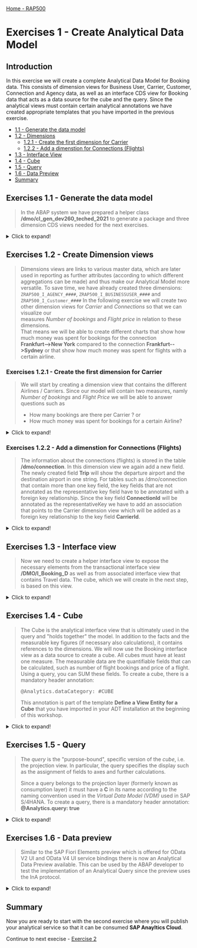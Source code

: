 
[Home - RAP500](../../README.md#exercises)
  
# Exercises 1 - Create Analytical Data Model

## Introduction

In this exercise we will create a complete Analytical Data Model for Booking data. This consists of dimension views for Business User, Carrier, Customer, Connection and Agency data, as well as an interface CDS view for Booking data that acts as a data source for the cube and the query.
Since the analytical views must contain certain analytical annotations we have created appropriate templates that you have imported in the previous exercise.

- [1.1 - Generate the data model](README.md#exercises-11---Generate-the-data-model)
- [1.2 - Dimensions](README.md#exercises-12---create-dimension-views)  
   - [1.2.1 - Create the first dimension for Carrier](README.md#exercises-121---create-the-first-dimension-for-carrier)    
   - [1.2.2 - Add a dimenstion for Connections (Flights)](README.md#exercises-122---add-a-dimenstion-for-connections-flights)  
 - [1.3 - Interface View](README.md#exercises-13---interface-view)
 - [1.4 - Cube](README.md#exercises-14---cube)  
 - [1.5 - Query](README.md#exercises-15---query)  
 - [1.6 - Data Preview](README.md#exercises-16---data-preview)
 - [Summary](README.md#exercises/ex1#summary)   

## Exercises 1.1 - Generate the data model  

> In the ABAP system we have prepared a helper class **/dmo/cl_gen_dev260_teched_2021** to generate a package and three dimension CDS views needed for the next exercises.

<details>
  <summary>Click to expand!</summary>
  
1. Select the **Open ABAP Development Object** icon or press **Ctrl+Shift+A**.

    ![open](images/helperclass_00_new.png)
  

2. In the Open ABAP Development Object dialogue enter **/dmo/cl_gen_dev260_teched_2021** as search string and press **OK**. 

    ![search class](images/1010.png) 

3. The class **/dmo/cl_gen_dev260_teched_2021** is displayed in a new tab.
  
    ![find class](images/1005.png)
    
4. Press **F9** to run the ABAP class as a console application. As a result, you will see a success message in the Console. Please note down your group ID `####` and copy the name of the newly created package `ZRAP500_####`.

    ![run class](images/1325.png) 

5. Right click on the folder **Favorite Packages** and select **Add Package...**. 

    ![add favorits](images/1330.png)
    
6. Enter the name of your package `ZRAP500_####` and press **OK**.

7. Go to your package `ZRAP500_####` in the Project Explorer (where `####` is your group ID) and press **F5** to refresh the project explorer. It should now contain the generated objects.
    
8. You can preview the data from a database table or a CDS view by choosing the relevant objects in the Project Explorer and pressing **F8**.

  - Core Data Services > Data Definitions:  `ZRAP500_I_AGENCY_####`, `ZRAP500_I_Customer_####` and `ZRAP500_I_Businessuser_####`

  ![review](images/1340.png)
  
</details>

## Exercises 1.2 - Create Dimension views 

> Dimensions views are links to various master data, which are later used in reporting as further attributes (according to which different aggregations can be made) and thus make our Analytical Model more versatile. 
> To save time, we have already created three dimensions: `ZRAP500_I_AGENCY_####`, `ZRAP500_I_BUSINESSUSER_####` and `ZRAP500_I_Customer_####`
> In the following exercise we will create two other dimension views for *Carrier* and *Connections* so that we can visualize our  
> measures *Number of bookings*  and *Flight price* in relation to these dimensions.  
> That means we will be able to create different charts that show how much money was spent for bookings for the connection  
> **Frankfurt-->New York** compared to the connection **Frankfurt-->Sydney** or that show how much money was spent for flights with a certain airline.  


### Exercises 1.2.1 - Create the first dimension for Carrier

> We will start by creating a dimension view that contains the different Airlines / Carriers. Since our model will contain two measures, namly *Number of bookings* and *Flight Price* we will be able to answer questions such as 
> - How many bookings are there per Carrier ? or 
> - How much money was spent for bookings for a certain Airline? 

<details>
<summary>Click to expand!</summary>  

1. Under **Core Data Services** right-click **Data Definitions** and choose **New Data Definition**.

    ![RightClick](images/1345.png)
    
2. Enter the following values  

   - *Name*: **ZRAP500_I_Carrier_####**  
   - *Description*:  **Dimension for Carrier**  
   - *Referenced Object*: **/dmo/carrier**  
   
   and click **Next**.

   Please note:  
   By selecting a table or another CDS view as *Referenced object* the wizard will use this object as a data source for the new CDS view and it will automatically add all fields into the DDL source code and it will also create camelCase aliases if needed.

     ![new dimension](images/1040.png)
     
3. Choose a transport request and press **Next**.   

   Do **NOT** press Finish, because otherwise the wizard will not provide us the option to choose a specific template but would choose the template that you have used the last time.

    ![select transport](images/1050.png)

4. In the *Define New Entity Definition* dialogue choose the template **Define a View Entity for a Dimension** and press **Finish**.  

   Please note:  
   The *Define a View Entity for a Dimension* template is one of the new Data Defintion templates that you have imported in the first part of this exercise. This template contains certain annotations which will be explained below that are mandatory for dimension views. 

    ![view for dimension](images/1060.png)
    
5. You now have to edit the dimension view.  
Here you can use code completion to add the values for the annotations <pre>@ObjectModel.representativeKey</pre> and <pre>@ObjectModel.text.element</pre> that are needed for our dimension view. 

   ![edit in ADT](images/1070.png) 

6. Click on **'representativeKey'**, delete the placeholder **representativKey** so that you get an empty string **''** , press *CTRL+Space* and choose **CarrierId** 
   
   ![edit in ADT](images/1080.png) 
   
7. Click on **textElement**, delete the placeholder string **textElement**, ** press *CTRL+Space* and choose **Name**.
    
   ![edit in ADT](images/1090.png)  
   
8. we will need just these three field:

  <pre>
      Key carrier_id    as CarrierId,
      name          as Name,
      currency_code as CurrencyCode
  </pre>
  
You can remove all other fields which are automatically generated in this dimension.
       
9. Save and activate the dimension.
   
   ![edit in ADT](images/1100.png)  

> **Coding explained**  
> | Code | Explanation |
> | ------------- | ---------- |
> | @Metadata.ignorePropagatedAnnotations: true | We ignore annotations from tables and base views, because we want to completely control/override the annotations here. |
> | @Analytics.dataCategory | We define this CDS view as a dimension. |
> | @Analytics.internalName: #LOCAL | [Create UUIDs as identifier](https://help.sap.com/viewer/cc0c305d2fab47bd808adcad3ca7ee9d/1809.000/en-US/c2dd92fb83784c4a87e16e66abeeacbd.html) for the generated artifacts  so that adding @ObjectModel.foreignKey.association or @ObjectModel.text.association will not change the identifier.  |
>| @ObjectModel.representativeKey: 'CarrierId' | We define **CarrierID** as the representative key to be able to refer to it using @ObjectModel.foreignKey.association in the Cube that we will create later |
> |  @ObjectModel.text.element: ['Name'] | Using this annotation we specify that the attribute **Name**, contains the text element for a given CarrierId. |  


Your final code should look like following:
#### ZRAP500_I_Carrier_####
   
   <details open><summary>Source code ZRAP500_I_Carrier_####</summary>
     
   <p>
   <pre>

@AccessControl.authorizationCheck: #CHECK
@EndUserText.label: 'Dimension for Carrier'
@Metadata.ignorePropagatedAnnotations: true

@Analytics.dataCategory: #DIMENSION
@Analytics.internalName: #LOCAL
@ObjectModel.representativeKey: 'CarrierId'

define view entity ZRAP500_I_Carrier_####
  as select from /dmo/carrier
{
      @ObjectModel.text.element: ['Name']
  key carrier_id    as CarrierId,
      name          as Name,
      currency_code as CurrencyCode
}

   </pre>

   </p>
   </details>


[^Top of page](README.md)  

</details>


### Exercises 1.2.2 - Add a dimenstion for Connections (Flights)

> The information about the connections (flights) is stored in the table **/dmo/connection**. In this dimension view we again add a new field. The newly created field **Trip** will show the departure airport and the destination airport in one string. 
> For tables such as /dmo/connection that contain more than one key field, the key fields that are not annotated as the representative key field have to be annotated with a foreign key relationship.
> Since the key field **ConnectionId** will be annotated as the representativeKey we have to add an association that points to the Carrier dimension view which will be added as a foreign key relationship to the key field **CarrierId**.

<details>
  <summary>Click to expand!</summary>  

1. Right click on the folder **Data Defintions --> New Data Definition**.    
2. Enter the following values and press **Next**

   - *Name*: **ZRAP500_I_Connection_####**
   - *Description*: **Dimension for Connections**
   - *Referenced Object*: **/dmo/connection**

3. Select a transport request and press **Next**
4. Select again the template **Define a View Entity for Dimension** and press **Finish**   

5. Specify the value `ConnectionId` for the annotation `@ObjectModel.representativeKey`. You can use again code completion to select the field.

6. Add a new field **Trip** which will later be specified as the text element for the key field **ConnectionId**.
    
    `concat(airport_from_id, concat(' -> ', airport_to_id)) as Trip `

7. For the key field **CarrierId** do the following:  

   i. Delete the annotation `@ObjectModel.text.element: ['textElement']`   
   ii. Add the following annotation  
   
    <pre> @ObjectModel.foreignKey.association: '_Carrier' </pre>

8. For the second key field **ConnectionId** add the following annotation `@ObjectModel.text.element: ['Trip']`. 

   > For this example we only have to add a comprehensible text for the second key field.

9. Add an association **_Carrier**

   <pre> 
   association [1] to ZRAP500_I_Carrier_#### as _Carrier on $projection.CarrierId = _Carrier.CarrierId
   </pre>  
   
   and expose it in the field list by adding
   
   <pre> _Carrier </pre>.
  
   
10. Save and activate the dimension view.
    
Your final code should look like the following:
#### ZRAP500_I_Connection_####

   <details open><summary>Source code ZRAP500_I_Connection_####</summary>
   <p>
   <pre>

@AccessControl.authorizationCheck: #CHECK
@EndUserText.label: 'Dimension for Connections'
@Metadata.ignorePropagatedAnnotations: true

@Analytics.dataCategory: #DIMENSION
@Analytics.internalName: #LOCAL
@ObjectModel.representativeKey: 'ConnectionId'

define view entity ZRAP500_I_CONNECTION_#### as select from /dmo/connection 
association [1] to ZRAP500_I_Carrier_#### as _Carrier on $projection.CarrierId = _Carrier.CarrierId{    
    @ObjectModel.foreignKey.association: '_Carrier'
    key carrier_id as CarrierId,
    @ObjectModel.text.element: ['Trip']
    key connection_id as ConnectionId,
    airport_from_id as AirportFromId,
    airport_to_id as AirportToId,
    concat(airport_from_id, concat('->', airport_to_id)) as Trip,
    departure_time as DepartureTime,
    arrival_time as ArrivalTime,
    distance as Distance,
    distance_unit as DistanceUnit,
    _Carrier
}
   </pre>

   </p>
   </details>

[^Top of page](README.md)  

</details>


## Exercises 1.3 - Interface view

> Now we need to create a helper interface view to expose the necessary elements from the transactional interface view **/DMO/I_Booking_D** as well as from associated interface view that contains Travel data. The cube, which we will create in the next step, is based on this view.
   
<details>
  <summary>Click to expand!</summary>   

1. Right click on the folder **Data Defintions --> New Data Definition**.    
2. Enter the following values and press **Next**

   - *Name*: **ZRAP500_I_BOOKING_####**
   - *Description*: **Interface view**
   - *Referenced Object*: **/dmo/I_BOOKING_D**
   
   ![inteface](images/1420.png)

3. Select a transport request and press **Next**.

   ![next](images/1425.png)
   
4. Choose **Define View Entity** as template and click **Finish**.

   ![template](images/1430.png)
   
5. Add the following annotation to the field **FlightPrice** 
   
    <pre>  @Semantics.amount.currencyCode: 'CurrencyCode' </pre>

6. Add the following fields to the booking view to add the associated travel data 
  
   <pre>
      _Travel.AgencyID           as AgencyID,
      _Travel.TravelID           as TravelID,
      _Travel.LocalLastChangedBy as ChangedBy,     
    </pre> 
      
  ![interface](images/1415.png)
      
7. Save and activate the dimension view.
    
Your final code should look like the following:
#### ZRAP500_I_BOOKING_####

   <details open><summary>Source code ZRAP500_I_BOOKING_####</summary>
   <p>
   <pre>

@AbapCatalog.viewEnhancementCategory: [#NONE]
@AccessControl.authorizationCheck: #CHECK
@EndUserText.label: 'Interface view'
@Metadata.ignorePropagatedAnnotations: true
@ObjectModel.usageType:{
    serviceQuality: #X,
    sizeCategory: #S,
    dataClass: #MIXED
}
define view entity ZRAP500_I_BOOKING_#### as select from /DMO/I_Booking_D {
    key BookingUUID,
    TravelUUID,
    BookingID,
    _Travel.AgencyID           as AgencyID,
    _Travel.TravelID           as TravelID,
    _Travel.LocalLastChangedBy as ChangedBy,
    BookingDate,
    CustomerID,
    AirlineID,
    ConnectionID,
    FlightDate,
    @Semantics.amount.currencyCode: 'CurrencyCode'
    FlightPrice,
    CurrencyCode,
    BookingStatus,
    LocalLastChangedAt,
    /* Associations */
    _BookingStatus,
    _BookingSupplement,
    _Carrier,
    _Connection,
    _Customer,
    _Travel
}
   </pre>

   </p>
   </details>
</details>
      

## Exercises 1.4 - Cube

> The Cube is the analytical interface view that is ultimately used in the query and "holds together" the model. In addition to the facts and the measurable key figures (if necessary also calculations), it contains references to the dimensions.
> We will now use the Booking interface view as a data source to create a cube. All cubes must have at least one measure. The measurable data are the quantifiable fields that can be calculated, such as number of flight bookings and price of a flight. Using a query, you can SUM these fields. To create a cube, there is a mandatory header annotation:
>  
> <pre>@Analytics.dataCategory: #CUBE </pre>
>  
> This annotation is part of the template **Define a View Entity for a Cube** that you have imported in your ADT installation at the beginning of this workshop.  

<details>
  <summary>Click to expand!</summary>

1. Right click **Data Definition** and choose **New Data Definition**.

2. Enter the following values and press **Next**

   - *Name*: **ZRAP500_I_BookingCube_####**
   - *Description*: **Booking Cube**
   - *Referenced Object*: **ZRAP500_I_Booking_####** (The booking interface view)

    ![new cube](images/1270.png)

3. Choose a transport request and then choose **Define a View Entity for a Cube** and click **Finish**.

    ![template cube](images/1101.png)

4. Add the following associations

    <pre>
    association [0..1] to ZRAP500_I_Customer_####   as _Customer   on  $projection.CustomerID = _Customer.CustomerId  
    association [0..1] to ZRAP500_I_Carrier_####    as _Carrier    on  $projection.AirlineID = _Carrier.CarrierId  
    association [0..1] to ZRAP500_I_Connection_#### as _Connection on  $projection.AirlineID    = _Connection.CarrierId  
                                                                  and $projection.ConnectionId = _Connection.ConnectionId  
    association [0..1] to ZRAP500_I_AGENCY_####    as _Agency     on  $projection.AgencyID = _Agency.AgencyId  
    association [0..1] to ZRAP500_I_BUSINESSUSER_#### as _BusinessUser on  $projection.ChangedBy = _BusinessUser.UserID
    </pre>

5. Add the annotation `@Semantics.amount.currencyCode: 'CurrencyCode'` to the field **Flight Price** that points to the field `CurrencyCode`.

6.  We also have to add the following entries to the field list
  
    <pre>       
      _Customer.CountryCode as CustomerCountry,
      _Customer.City        as CustomerCity,
      _Connection.Trip      as Trip,      
    </pre>    
    
    and we have to publish the following associations by adding them to the field list as well.
    
    <pre>    
      /* Associations */
      _Customer._Country    as _CustomerCountry,
      _Agency,
      _BusinessUser
    </pre>  
    

7. In the created cube we define foreignKey associatons via **_Customer**, **_Carrier**, **_Connection**, **_Agency**, **_CustomerCountry** and **_BusinessUser** to be able to fetch and expose informations in the cube and in the query.

     - Add the annotation **@ObjectModel.foreignKey.association: '_Customer'** to the field **CustomerID**  
     - Add the annotation **@ObjectModel.foreignKey.association: '_Carrier'** to the field **AirlineID**  
     - Add the annotation **@ObjectModel.foreignKey.association: '_Connection'** to the field **ConnectionID** 
     - Add the annotation **@ObjectModel.foreignKey.association: '_Agency'** to the field **AgencyID** 
     - Add the annotation **@ObjectModel.foreignKey.association: '_BusinessUser'** to the field **ChangedBy**
     - Add the annotation **@ObjectModel.foreignKey.association: '_CustomerCountry'** to the field **CustomerCountry**

8. We now add Measures to our cube. 

   We add a field **TotalOfBookings**

   <pre>
      @EndUserText.label: 'Total of Bookings'
      @Aggregation.default: #SUM
      1                     as TotalOfBookings,
   </pre>
   
   > 1 is a generic counter that counts the aggregated rows. The sum of 1's is the count of **TotalOfBookings**.
   
   and the field **Flight Price** which is annotated as follows
   
   <pre>
      @Aggregation.default: #SUM
      FlightPrice,
   </pre>
    
9. Save and activate the cube.

10. Your final code should be look like follows:

    ![cube ADT](images/1110.png)
    



#### ZRAP500_I_BookingCube_#### 


<details open><summary>Source code ZRAP500_I_BookingCube_####</summary> 
   <p>
   <pre>

   
@AccessControl.authorizationCheck: #CHECK
@EndUserText.label: 'Booking Cube'
@Metadata.ignorePropagatedAnnotations: true

@Analytics.dataCategory: #CUBE
@Analytics.internalName: #LOCAL


define view entity ZRAP500_I_BookingCube_#### as select from ZRAP500_I_BOOKING_####

  association [0..1] to ZRAP500_I_CUSTOMER_####     as _Customer     on  $projection.CustomerID = _Customer.CustomerId 
  
  association [0..1] to ZRAP500_I_Carrier_####      as _Carrier      on  $projection.AirlineID = _Carrier.CarrierId
  
  association [0..1] to ZRAP500_I_Connection_####  as _Connection   on  $projection.AirlineID    = _Connection.CarrierId
                                                                     and $projection.ConnectionID = _Connection.ConnectionId
                                                                     
  association [0..1] to ZRAP500_I_AGENCY_####      as _Agency       on  $projection.AgencyID = _Agency.AgencyId

  association [0..1] to ZRAP500_I_BUSINESSUSER_#### as _BusinessUser on  $projection.ChangedBy = _BusinessUser.UserID

{
  key TravelID,
  key BookingID,

      BookingDate,
      @ObjectModel.foreignKey.association: '_Customer'
      CustomerID,
      @ObjectModel.foreignKey.association: '_Carrier'
      AirlineID,
      @ObjectModel.foreignKey.association: '_Connection'
      ConnectionID,
      FlightDate,
      CurrencyCode,
      @ObjectModel.foreignKey.association: '_Agency'
      AgencyID,

      @ObjectModel.foreignKey.association: '_CustomerCountry'
      _Customer.CountryCode as CustomerCountry,
      _Customer.City        as CustomerCity,
      _Connection.Trip      as Trip,

      @ObjectModel.foreignKey.association: '_BusinessUser'
      ChangedBy,

      /* Measures */

      @EndUserText.label: 'Total of Bookings'
      @Aggregation.default: #SUM
      1                     as TotalOfBookings,

      @Semantics.amount.currencyCode: 'CurrencyCode'
      @Aggregation.default: #SUM
      FlightPrice,


      /* Associations */
      _Carrier,
      _Connection,
      _Customer,

      _Agency,
      _Customer._Country    as _CustomerCountry,
      _BusinessUser
}
   </pre>

   </p>
   </details>
   
[^Top of page](README.md)  

</details>

## Exercises 1.5 - Query

> The *query* is the "purpose-bound", specific version of the *cube*, i.e. the projection view. In particular, the query specifies the display such as the assignment of fields to axes and further calculations.  
> 
> Since a query belongs to the projection layer (formerly known as consumption layer) it must have a **C** in its name according to the naming convention used in the *Virtual Data Model (VDM)* used in SAP S/4HANA. To create a query, there is a mandatory header annotation: **@Analytics.query: true** 

<details>
  <summary>Click to expand!</summary>

Again you can use a template that you have imported at the beginning of this workshop.

1. Right click **Data Definition** and choose **New Data Definition**.

2. Enter the following values and press **Next**

   - *Name*: **ZRAP500_C_BookingQuery_####**
   - *Description*: **Query for Booking**
   - *Referenced Object*: **ZRAP500_I_BookingCube_####**

    ![new query](images/1120.png)

3. Choose a transport request and then press **Next**

4. In the following dialogue choose **Define a View Entity for Query** and click **Finish**.

    ![template query](images/1130.png)

5. Edit the code of your query and add the annotation **@AnalyticsDetails.query.axis** to all properties except the two measures FlightPrice and TotalOfBookings. All fields beside the field **CustomerCountry** get the annotation **@AnalyticsDetails.query.axis: #ROWS**, whereas the field **CustomerCountry** gets the annotation **@AnalyticsDetails.query.axis: #COLUMNS**.  
  
6. We add a currency conversion to the field FlightPrice to be able to compare all flight prices in a single currency.    

   <pre>
      @Semantics.amount.currencyCode: 'CurrencyCode'
      currency_conversion (
      amount => FlightPrice,
      source_currency => CurrencyCode,
      target_currency => cast( 'EUR' as abap.cuky( 5 ) ) ,
      exchange_rate_date => cast ('20200101' as abap.dats),
      exchange_rate_type => 'M'
      ) as FlightPrice 
   </pre>
   
7. Remove all associations and the Field **LocalLastChangedAt**.

8. Save and activate the query.

    ![ADTquery](images/1131.png)


> Please note:  
> Using the template the mandatory annotation **@Analytics.query: true** for query is set automatically.  
> With the annotation **@AnalyticsDetails.query.axis:<VALUE>**, the elements of the view can be positioned on multiple axes: Rows, Columns and Free. The elements can be directly annotated with their axis. All measures (elements which can be aggregated) need to be on the same axis. The annotation of the first measure will therefore be used for all measures of the query. If **@AnalyticsDetails.query.axis:<VALUE>** is not found, the system positions the measures on the columns.
        
Your final code should look like the following:
#### ZRAP500_C_BOOKINGQUERY_####
   <details open><summary>Source code ZRAP500_C_BOOKINGQUERY_####</summary>
   <p>
   <pre>
   
@AccessControl.authorizationCheck: #CHECK
@EndUserText.label: 'Query for Booking'


@Analytics.query: true

define view entity ZRAP500_C_BOOKINGQUERY_#### as select from ZRAP500_I_BookingCube_#### {
      @AnalyticsDetails.query.axis: #ROWS
    key TravelID,
      @AnalyticsDetails.query.axis: #ROWS
  key BookingID,
      @AnalyticsDetails.query.axis: #ROWS
      BookingDate,
      @AnalyticsDetails.query.axis: #ROWS
      CustomerID,
      @AnalyticsDetails.query.axis: #ROWS
      AirlineID,
      @AnalyticsDetails.query.axis: #ROWS
      ConnectionID,
      @AnalyticsDetails.query.axis: #ROWS
      FlightDate,
      @AnalyticsDetails.query.axis: #ROWS
      CurrencyCode,
      @AnalyticsDetails.query.axis: #ROWS
      AgencyID,
      @AnalyticsDetails.query.axis: #COLUMNS
      CustomerCountry,
      @AnalyticsDetails.query.axis: #ROWS
      CustomerCity,
      @AnalyticsDetails.query.axis: #ROWS
      Trip,
      @AnalyticsDetails.query.axis: #ROWS
      ChangedBy,
    
      TotalOfBookings,
      @Semantics.amount.currencyCode: 'CurrencyCode'
      currency_conversion (
      amount => FlightPrice,
      source_currency => CurrencyCode,
      target_currency => cast( 'EUR' as abap.cuky( 5 ) ) ,
      exchange_rate_date => cast ('20200101' as abap.dats),
      exchange_rate_type => 'M'
      ) as FlightPrice
}
   </pre>

   </p>
   </details>

[^Top of page](README.md)  

</details>

## Exercises 1.6 - Data preview

> Similar to the SAP Fiori Elements preview which is offered for OData V2 UI and OData V4 UI service bindings there is now an Analytical Data Preview available. This can be used by the ABAP developer to test the implementation of an Analytical Query since the preview uses the InA protocol.

<details>
  <summary>Click to expand!</summary>
  
Now that we have created the query it is possible to use a data preview to test our implementation.

1. Navigate to the folder **Data Definition** 
2. Right click on the query **ZRAP500_C_BOOKINGQUERY_####** and select **Open with --> Data Preview**

   ![RightClick](images/1155.png)

3. A new browser tab will open and you might have to authenticate using the credentials of your SAP BTP ABAP environment system.

   ![Authenticate](images/0090.png)

4. You can see the data that has been retrieved using the InA-Protocol. Please note that the measures are grouped by the **Country/Region Key**. 


   ![Data Preview](images/1159.png)

[^Top of page](README.md)  

</details>


## Summary  

Now you are ready to start with the second exercise where you will publish your analytical service so that it can be consumed **SAP Anayltics Cloud**.

Continue to next execise - [Exercise 2](../ex2/README.md)
